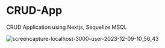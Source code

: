 # CRUD-App
CRUD Application using Nextjs, Sequelize MSQL 

![screencapture-localhost-3000-user-2023-12-09-10_56_43](https://github.com/Krupat2003/CRUD-App/assets/138984890/598efd95-d224-4374-88bd-2349bb866249)
